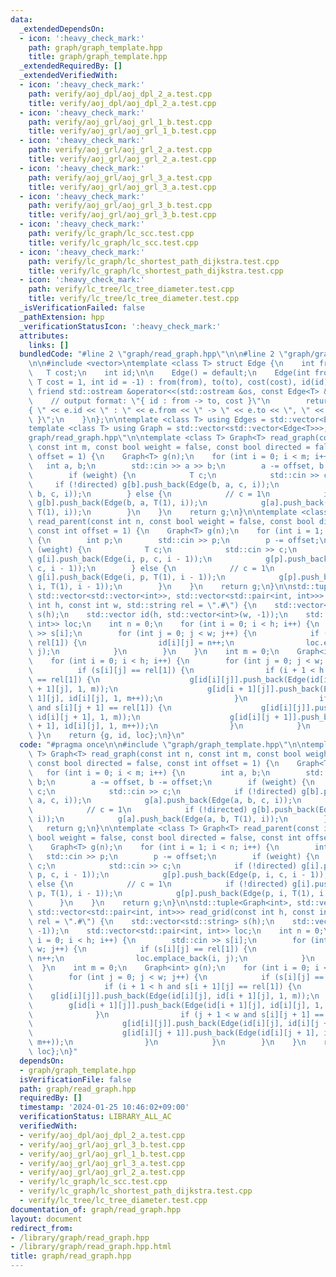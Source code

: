 ```yaml
---
data:
  _extendedDependsOn:
  - icon: ':heavy_check_mark:'
    path: graph/graph_template.hpp
    title: graph/graph_template.hpp
  _extendedRequiredBy: []
  _extendedVerifiedWith:
  - icon: ':heavy_check_mark:'
    path: verify/aoj_dpl/aoj_dpl_2_a.test.cpp
    title: verify/aoj_dpl/aoj_dpl_2_a.test.cpp
  - icon: ':heavy_check_mark:'
    path: verify/aoj_grl/aoj_grl_1_b.test.cpp
    title: verify/aoj_grl/aoj_grl_1_b.test.cpp
  - icon: ':heavy_check_mark:'
    path: verify/aoj_grl/aoj_grl_2_a.test.cpp
    title: verify/aoj_grl/aoj_grl_2_a.test.cpp
  - icon: ':heavy_check_mark:'
    path: verify/aoj_grl/aoj_grl_3_a.test.cpp
    title: verify/aoj_grl/aoj_grl_3_a.test.cpp
  - icon: ':heavy_check_mark:'
    path: verify/aoj_grl/aoj_grl_3_b.test.cpp
    title: verify/aoj_grl/aoj_grl_3_b.test.cpp
  - icon: ':heavy_check_mark:'
    path: verify/lc_graph/lc_scc.test.cpp
    title: verify/lc_graph/lc_scc.test.cpp
  - icon: ':heavy_check_mark:'
    path: verify/lc_graph/lc_shortest_path_dijkstra.test.cpp
    title: verify/lc_graph/lc_shortest_path_dijkstra.test.cpp
  - icon: ':heavy_check_mark:'
    path: verify/lc_tree/lc_tree_diameter.test.cpp
    title: verify/lc_tree/lc_tree_diameter.test.cpp
  _isVerificationFailed: false
  _pathExtension: hpp
  _verificationStatusIcon: ':heavy_check_mark:'
  attributes:
    links: []
  bundledCode: "#line 2 \"graph/read_graph.hpp\"\n\n#line 2 \"graph/graph_template.hpp\"\
    \n\n#include <vector>\ntemplate <class T> struct Edge {\n    int from, to;\n \
    \   T cost;\n    int id;\n\n    Edge() = default;\n    Edge(int from, int to,\
    \ T cost = 1, int id = -1) : from(from), to(to), cost(cost), id(id) {}\n\n   \
    \ friend std::ostream &operator<<(std::ostream &os, const Edge<T> &e) {\n    \
    \    // output format: \"{ id : from -> to, cost }\"\n        return os << \"\
    { \" << e.id << \" : \" << e.from << \" -> \" << e.to << \", \" << e.cost << \"\
    \ }\";\n    }\n};\n\ntemplate <class T> using Edges = std::vector<Edge<T>>;\n\
    template <class T> using Graph = std::vector<std::vector<Edge<T>>>;\n#line 4 \"\
    graph/read_graph.hpp\"\n\ntemplate <class T> Graph<T> read_graph(const int n,\
    \ const int m, const bool weight = false, const bool directed = false, const int\
    \ offset = 1) {\n    Graph<T> g(n);\n    for (int i = 0; i < m; i++) {\n     \
    \   int a, b;\n        std::cin >> a >> b;\n        a -= offset, b -= offset;\n\
    \        if (weight) {\n            T c;\n            std::cin >> c;\n       \
    \     if (!directed) g[b].push_back(Edge(b, a, c, i));\n            g[a].push_back(Edge(a,\
    \ b, c, i));\n        } else {\n            // c = 1\n            if (!directed)\
    \ g[b].push_back(Edge(b, a, T(1), i));\n            g[a].push_back(Edge(a, b,\
    \ T(1), i));\n        }\n    }\n    return g;\n}\n\ntemplate <class T> Graph<T>\
    \ read_parent(const int n, const bool weight = false, const bool directed = false,\
    \ const int offset = 1) {\n    Graph<T> g(n);\n    for (int i = 1; i < n; i++)\
    \ {\n        int p;\n        std::cin >> p;\n        p -= offset;\n        if\
    \ (weight) {\n            T c;\n            std::cin >> c;\n            if (!directed)\
    \ g[i].push_back(Edge(i, p, c, i - 1));\n            g[p].push_back(Edge(p, i,\
    \ c, i - 1));\n        } else {\n            // c = 1\n            if (!directed)\
    \ g[i].push_back(Edge(i, p, T(1), i - 1));\n            g[p].push_back(Edge(p,\
    \ i, T(1), i - 1));\n        }\n    }\n    return g;\n}\n\nstd::tuple<Graph<int>,\
    \ std::vector<std::vector<int>>, std::vector<std::pair<int, int>>> read_grid(const\
    \ int h, const int w, std::string rel = \".#\") {\n    std::vector<std::string>\
    \ s(h);\n    std::vector id(h, std::vector<int>(w, -1));\n    std::vector<std::pair<int,\
    \ int>> loc;\n    int n = 0;\n    for (int i = 0; i < h; i++) {\n        std::cin\
    \ >> s[i];\n        for (int j = 0; j < w; j++) {\n            if (s[i][j] ==\
    \ rel[1]) {\n                id[i][j] = n++;\n                loc.emplace_back(i,\
    \ j);\n            }\n        }\n    }\n    int m = 0;\n    Graph<int> g(n);\n\
    \    for (int i = 0; i < h; i++) {\n        for (int j = 0; j < w; j++) {\n  \
    \          if (s[i][j] == rel[1]) {\n                if (i + 1 < h and s[i + 1][j]\
    \ == rel[1]) {\n                    g[id[i][j]].push_back(Edge(id[i][j], id[i\
    \ + 1][j], 1, m));\n                    g[id[i + 1][j]].push_back(Edge(id[i +\
    \ 1][j], id[i][j], 1, m++));\n                }\n                if (j + 1 < w\
    \ and s[i][j + 1] == rel[1]) {\n                    g[id[i][j]].push_back(Edge(id[i][j],\
    \ id[i][j + 1], 1, m));\n                    g[id[i][j + 1]].push_back(Edge(id[i][j\
    \ + 1], id[i][j], 1, m++));\n                }\n            }\n        }\n   \
    \ }\n    return {g, id, loc};\n}\n"
  code: "#pragma once\n\n#include \"graph/graph_template.hpp\"\n\ntemplate <class\
    \ T> Graph<T> read_graph(const int n, const int m, const bool weight = false,\
    \ const bool directed = false, const int offset = 1) {\n    Graph<T> g(n);\n \
    \   for (int i = 0; i < m; i++) {\n        int a, b;\n        std::cin >> a >>\
    \ b;\n        a -= offset, b -= offset;\n        if (weight) {\n            T\
    \ c;\n            std::cin >> c;\n            if (!directed) g[b].push_back(Edge(b,\
    \ a, c, i));\n            g[a].push_back(Edge(a, b, c, i));\n        } else {\n\
    \            // c = 1\n            if (!directed) g[b].push_back(Edge(b, a, T(1),\
    \ i));\n            g[a].push_back(Edge(a, b, T(1), i));\n        }\n    }\n \
    \   return g;\n}\n\ntemplate <class T> Graph<T> read_parent(const int n, const\
    \ bool weight = false, const bool directed = false, const int offset = 1) {\n\
    \    Graph<T> g(n);\n    for (int i = 1; i < n; i++) {\n        int p;\n     \
    \   std::cin >> p;\n        p -= offset;\n        if (weight) {\n            T\
    \ c;\n            std::cin >> c;\n            if (!directed) g[i].push_back(Edge(i,\
    \ p, c, i - 1));\n            g[p].push_back(Edge(p, i, c, i - 1));\n        }\
    \ else {\n            // c = 1\n            if (!directed) g[i].push_back(Edge(i,\
    \ p, T(1), i - 1));\n            g[p].push_back(Edge(p, i, T(1), i - 1));\n  \
    \      }\n    }\n    return g;\n}\n\nstd::tuple<Graph<int>, std::vector<std::vector<int>>,\
    \ std::vector<std::pair<int, int>>> read_grid(const int h, const int w, std::string\
    \ rel = \".#\") {\n    std::vector<std::string> s(h);\n    std::vector id(h, std::vector<int>(w,\
    \ -1));\n    std::vector<std::pair<int, int>> loc;\n    int n = 0;\n    for (int\
    \ i = 0; i < h; i++) {\n        std::cin >> s[i];\n        for (int j = 0; j <\
    \ w; j++) {\n            if (s[i][j] == rel[1]) {\n                id[i][j] =\
    \ n++;\n                loc.emplace_back(i, j);\n            }\n        }\n  \
    \  }\n    int m = 0;\n    Graph<int> g(n);\n    for (int i = 0; i < h; i++) {\n\
    \        for (int j = 0; j < w; j++) {\n            if (s[i][j] == rel[1]) {\n\
    \                if (i + 1 < h and s[i + 1][j] == rel[1]) {\n                \
    \    g[id[i][j]].push_back(Edge(id[i][j], id[i + 1][j], 1, m));\n            \
    \        g[id[i + 1][j]].push_back(Edge(id[i + 1][j], id[i][j], 1, m++));\n  \
    \              }\n                if (j + 1 < w and s[i][j + 1] == rel[1]) {\n\
    \                    g[id[i][j]].push_back(Edge(id[i][j], id[i][j + 1], 1, m));\n\
    \                    g[id[i][j + 1]].push_back(Edge(id[i][j + 1], id[i][j], 1,\
    \ m++));\n                }\n            }\n        }\n    }\n    return {g, id,\
    \ loc};\n}"
  dependsOn:
  - graph/graph_template.hpp
  isVerificationFile: false
  path: graph/read_graph.hpp
  requiredBy: []
  timestamp: '2024-01-25 10:46:02+09:00'
  verificationStatus: LIBRARY_ALL_AC
  verifiedWith:
  - verify/aoj_dpl/aoj_dpl_2_a.test.cpp
  - verify/aoj_grl/aoj_grl_3_b.test.cpp
  - verify/aoj_grl/aoj_grl_1_b.test.cpp
  - verify/aoj_grl/aoj_grl_3_a.test.cpp
  - verify/aoj_grl/aoj_grl_2_a.test.cpp
  - verify/lc_graph/lc_scc.test.cpp
  - verify/lc_graph/lc_shortest_path_dijkstra.test.cpp
  - verify/lc_tree/lc_tree_diameter.test.cpp
documentation_of: graph/read_graph.hpp
layout: document
redirect_from:
- /library/graph/read_graph.hpp
- /library/graph/read_graph.hpp.html
title: graph/read_graph.hpp
---
```

